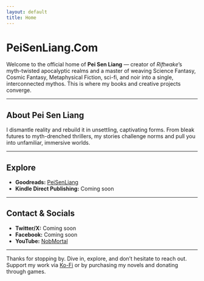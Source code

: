 ```yaml
---
layout: default
title: Home
---
```


# PeiSenLiang.Com

Welcome to the official home of **Pei Sen Liang** — creator of *Riftwake*’s myth-twisted apocalyptic realms and a master of weaving Science Fantasy, Cosmic Fantasy, Metaphysical Fiction, sci-fi, and noir into a single, interconnected mythos. This is where my books and creative projects converge.

---

## About Pei Sen Liang

I dismantle reality and rebuild it in unsettling, captivating forms. From bleak futures to myth-drenched thrillers, my stories challenge norms and pull you into unfamiliar, immersive worlds.

---

## Explore

- **Goodreads:** [PeiSenLiang](https://www.goodreads.com/user/show/191687635-pei-liang)  
- **Kindle Direct Publishing:** Coming soon

---

## Contact & Socials

- **Twitter/X:** Coming soon  
- **Facebook:** Coming soon  
- **YouTube:** [NobMortal](https://www.youtube.com/@NobMortal)

---

Thanks for stopping by. Dive in, explore, and don’t hesitate to reach out.  
Support my work via [Ko-Fi](https://ko-fi.com/peisenliang) or by purchasing my novels and donating through games.

